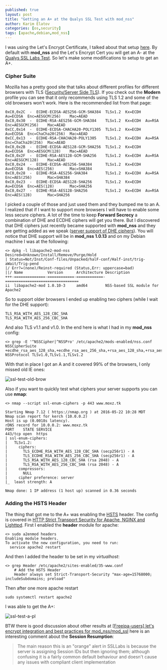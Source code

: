 ```yaml
---
published: true
layout: post
title: "Getting an A+ at the Qualys SSL Test with mod_nss"
author: Karim Elatov
categories: [os,security]
tags: [apache,debian,mod_nss]
---
```

I was using the Let's Encrypt Certificate, I talked about that setup [here](/2015/11/setup-an-ssl-site-with-mod_nss-on-debian-8/). By default with **mod_nss** and the Let's Encrypt Cert you will get an A- at the [Qualys SSL Labs Test](https://www.ssllabs.com/ssltest). So let's make some modifications to setup to get an A+.

### Cipher Suite
Mozilla has a pretty good site that talks about different profiles for different browsers with TLS ([Security/Server Side TLS](https://wiki.mozilla.org/Security/Server_Side_TLS)). If you check out the **Modern** profile you can see that it only recommends using TLS 1.2 and some of the old browsers won't work. Here is the recommended list from that page:

	0xC0,0x2C  -  ECDHE-ECDSA-AES256-GCM-SHA384  TLSv1.2  Kx=ECDH  Au=ECDSA  Enc=AESGCM(256)    Mac=AEAD
	0xC0,0x30  -  ECDHE-RSA-AES256-GCM-SHA384    TLSv1.2  Kx=ECDH  Au=RSA    Enc=AESGCM(256)    Mac=AEAD
	0xCC,0x14  -  ECDHE-ECDSA-CHACHA20-POLY1305  TLSv1.2  Kx=ECDH  Au=ECDSA  Enc=ChaCha20(256)  Mac=AEAD
	0xCC,0x13  -  ECDHE-RSA-CHACHA20-POLY1305    TLSv1.2  Kx=ECDH  Au=RSA    Enc=ChaCha20(256)  Mac=AEAD
	0xC0,0x2B  -  ECDHE-ECDSA-AES128-GCM-SHA256  TLSv1.2  Kx=ECDH  Au=ECDSA  Enc=AESGCM(128)    Mac=AEAD
	0xC0,0x2F  -  ECDHE-RSA-AES128-GCM-SHA256    TLSv1.2  Kx=ECDH  Au=RSA    Enc=AESGCM(128)    Mac=AEAD
	0xC0,0x24  -  ECDHE-ECDSA-AES256-SHA384      TLSv1.2  Kx=ECDH  Au=ECDSA  Enc=AES(256)       Mac=SHA384
	0xC0,0x28  -  ECDHE-RSA-AES256-SHA384        TLSv1.2  Kx=ECDH  Au=RSA    Enc=AES(256)       Mac=SHA384
	0xC0,0x23  -  ECDHE-ECDSA-AES128-SHA256      TLSv1.2  Kx=ECDH  Au=ECDSA  Enc=AES(128)       Mac=SHA256
	0xC0,0x27  -  ECDHE-RSA-AES128-SHA256        TLSv1.2  Kx=ECDH  Au=RSA    Enc=AES(128)       Mac=SHA256
	
I picked a couple of those and just used them and they bumped me to an A. I realized that if I want to support more browsers I will have to enable some less secure ciphers. A lot of the time to keep **Forward Secrecy** a combination of DHE and ECDHE ciphers will get you there. But I discovered that DHE ciphers just recently became supported with **mod_nss** and they are getting added as we speak ([server support of DHE ciphers](https://fedorahosted.org/mod_nss/ticket/15)). You will notice that DHE support will be in **mod_nss 1.0.13** and on my Debian machine I was at the following:

	<> dpkg -l libapache2-mod-nss
	Desired=Unknown/Install/Remove/Purge/Hold
	| Status=Not/Inst/Conf-files/Unpacked/halF-conf/Half-inst/trig-aWait/Trig-pend
	|/ Err?=(none)/Reinst-required (Status,Err: uppercase=bad)
	||/ Name           Version      Architecture Description
	+++-==============-============-============-=================================
	ii  libapache2-mod 1.0.10-3     amd64        NSS-based SSL module for Apache2
	
So to support older browsers I ended up enabling two ciphers (while I wait for the DHE support):

	TLS_RSA_WITH_AES_128_CBC_SHA
	TLS_RSA_WITH_AES_256_CBC_SHA

And also TLS v1.1 and v1.0. In the end here is what I had in my **mod_nss** config:

	<> grep -E '^NSSCipher|^NSSPro' /etc/apache2/mods-enabled/nss.conf
	NSSCipherSuite +ecdhe_rsa_aes_128_sha,+ecdhe_rsa_aes_256_sha,+rsa_aes_128_sha,+rsa_aes_256_sha
	NSSProtocol TLSv1.0,TLSv1.1,TLSv1.2
	
With that in place I got an A and it covered 99% of the browsers, I only missed old IE ones:

![ssl-test-old-brow](https://seacloud.cc/d/480b5e8fcd/files/?p=/mod_nss_qualys/ssl-test-old-brow.png&raw=1)

Also if you want to quickly test what ciphers your server supports you can use **nmap**:

	<> nmap --script ssl-enum-ciphers -p 443 www.moxz.tk
	
	Starting Nmap 7.12 ( https://nmap.org ) at 2016-05-22 10:28 MDT
	Nmap scan report for kerch (10.0.0.2)
	Host is up (0.0018s latency).
	rDNS record for 10.0.0.2: www.moxz.tk
	PORT    STATE SERVICE
	443/tcp open  https
	| ssl-enum-ciphers:
	|   TLSv1.2:
	|     ciphers:
	|       TLS_ECDHE_RSA_WITH_AES_128_CBC_SHA (secp256r1) - A
	|       TLS_ECDHE_RSA_WITH_AES_256_CBC_SHA (secp256r1) - A
	|       TLS_RSA_WITH_AES_128_CBC_SHA (rsa 2048) - A
	|       TLS_RSA_WITH_AES_256_CBC_SHA (rsa 2048) - A
	|     compressors:
	|       NULL
	|     cipher preference: server
	|_  least strength: A
	
	Nmap done: 1 IP address (1 host up) scanned in 0.36 seconds

### Adding the HSTS Header
The thing that got me to the A+ was enabling the [HSTS](https://www.owasp.org/index.php/HTTP_Strict_Transport_Security) header. The config is covered in [HTTP Strict Transport Security for Apache, NGINX and Lighttpd](https://raymii.org/s/tutorials/HTTP_Strict_Transport_Security_for_Apache_NGINX_and_Lighttpd.html). First I enabled the **header** module for apache:

	<> sudo a2enmod headers
	Enabling module headers.
	To activate the new configuration, you need to run:
	  service apache2 restart
	  
And then I added the header to be set in my *virtualhost*:

	<> grep Header /etc/apache2/sites-enabled/35-www.conf
		# Add the HSTS Header
		Header always set Strict-Transport-Security "max-age=15768000; includeSubdomains; preload"
		
Then after one more apache restart

	sudo systemctl restart apache2

I was able to get the A+:

![ssl-test-a-pl](https://seacloud.cc/d/480b5e8fcd/files/?p=/mod_nss_qualys/ssl-test-a-pl.png&raw=1)

BTW there is good discussion about other results at [[Freeipa-users] let's encrypt integration and best practices for mod_nss/mod_ssl](https://www.redhat.com/archives/freeipa-users/2015-November/msg00114.html) here is an interesting comment about the **Session Resumption**:

> The main reason this is an "orange" alert in SSLLabs is because the server is assigning Session IDs but then ignoring them; although confusing it is a fairly common default behaviour and doesn't cause any issues with compliant client implementation
